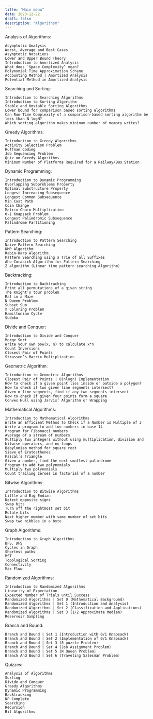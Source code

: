 ```yaml
---
title: "Main menu"
date: 2023-12-22
draft: false
description: "Algorithsm"
---
```

Analysis of Algorithms:

    Asymptotic Analysis
    Worst, Average and Best Cases
    Asymptotic Notations
    Lower and Upper Bound Theory
    Introduction to Amortized Analysis
    What does ‘Space Complexity’ mean?
    Polynomial Time Approximation Scheme
    Accounting Method | Amortized Analysis
    Potential Method in Amortized Analysis

Searching and Sorting:

    Introduction to Searching Algorithms
    Introduction to Sorting Algorithm
    Stable and Unstable Sorting Algorithms
    Lower bound for comparison based sorting algorithms
    Can Run Time Complexity of a comparison-based sorting algorithm be less than N logN?
    Which sorting algorithm makes minimum number of memory writes?

Greedy Algorithms:

    Introduction to Greedy Algorithms
    Activity Selection Problem
    Huffman Coding
    Job Sequencing Problem
    Quiz on Greedy Algorithms
    Minimum Number of Platforms Required for a Railway/Bus Station

Dynamic Programming:

    Introduction to Dynamic Programming
    Overlapping Subproblems Property
    Optimal Substructure Property
    Longest Increasing Subsequence
    Longest Common Subsequence
    Min Cost Path
    Coin Change
    Matrix Chain Multiplication
    0-1 Knapsack Problem
    Longest Palindromic Subsequence
    Palindrome Partitioning

Pattern Searching:

    Introduction to Pattern Searching
    Naive Pattern Searching
    KMP Algorithm
    Rabin-Karp Algorithm
    Pattern Searching using a Trie of all Suffixes
    Aho-Corasick Algorithm for Pattern Searching
    Z algorithm (Linear time pattern searching Algorithm)

Backtracking:

    Introduction to Backtracking
    Print all permutations of a given string
    The Knight’s tour problem
    Rat in a Maze
    N Queen Problem
    Subset Sum
    m Coloring Problem
    Hamiltonian Cycle
    Sudoku

Divide and Conquer:

    Introduction to Divide and Conquer
    Merge Sort
    Write your own pow(x, n) to calculate x*n
    Count Inversions
    Closest Pair of Points
    Strassen’s Matrix Multiplication

Geometric Algorithm:

    Introduction to Geometric Algorithms
    Closest Pair of Points | O(nlogn) Implementation
    How to check if a given point lies inside or outside a polygon?
    How to check if two given line segments intersect?
    Given n line segments, find if any two segments intersect
    How to check if given four points form a square
    Convex Hull using Jarvis’ Algorithm or Wrapping

Mathematical Algorithms:

    Introduction to Mathematical Algorithms
    Write an Efficient Method to Check if a Number is Multiple of 3
    Write a program to add two numbers in base 14
    Program for Fibonacci numbers
    Average of a stream of numbers
    Multiply two integers without using multiplication, division and bitwise operators, and no loops
    Babylonian method for square root
    Sieve of Eratosthenes
    Pascal’s Triangle
    Given a number, find the next smallest palindrome
    Program to add two polynomials
    Multiply two polynomials
    Count trailing zeroes in factorial of a number

Bitwise Algorithms:

    Introduction to Bitwise Algorithms
    Little and Big Endian
    Detect opposite signs
    Swap bits
    Turn off the rightmost set bit
    Rotate bits
    Next higher number with same number of set bits
    Swap two nibbles in a byte

Graph Algorithms:

    Introduction to Graph Algorithms
    BFS, DFS
    Cycles in Graph
    Shortest paths
    MST
    Topological Sorting
    Connectivity
    Max Flow

Randomized Algorithms:

    Introduction to Randomized Algorithms
    Linearity of Expectation
    Expected Number of Trials until Success
    Randomized Algorithms | Set 0 (Mathematical Background)
    Randomized Algorithms | Set 1 (Introduction and Analysis)
    Randomized Algorithms | Set 2 (Classification and Applications)
    Randomized Algorithms | Set 3 (1/2 Approximate Median)
    Reservoir Sampling

Branch and Bound:

    Branch and Bound | Set 1 (Introduction with 0/1 Knapsack)
    Branch and Bound | Set 2 (Implementation of 0/1 Knapsack)
    Branch and Bound | Set 3 (8 puzzle Problem)
    Branch And Bound | Set 4 (Job Assignment Problem)
    Branch and Bound | Set 5 (N Queen Problem)
    Branch And Bound | Set 6 (Traveling Salesman Problem)

Quizzes:

    Analysis of Algorithms
    Sorting
    Divide and Conquer
    Greedy Algorithms
    Dynamic Programming
    Backtracking
    NP Complete
    Searching
    Recursion
    Bit Algorithms
